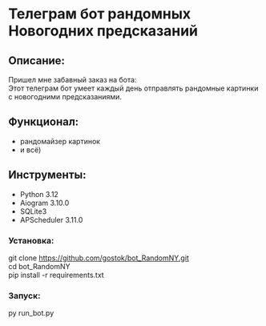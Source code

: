 # Телеграм бот рандомных Новогодних предсказаний


## Описание:

Пришел мне забавный заказ на бота: <br>
Этот телеграм бот умеет каждый день отправлять рандомные картинки с новогодними предсказаниями.


## Функционал:

- рандомайзер картинок
- и всё)



## Инструменты:

- Python 3.12
- Aiogram 3.10.0
- SQLite3
- APScheduler 3.11.0



### Установка:

git clone https://github.com/gostok/bot_RandomNY.git <br>
cd bot_RandomNY <br>
pip install -r requirements.txt

### Запуск:

py run_bot.py
